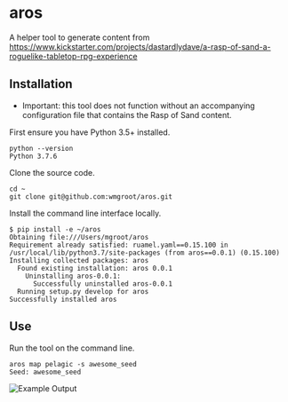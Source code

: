 # aros
A helper tool to generate content from https://www.kickstarter.com/projects/dastardlydave/a-rasp-of-sand-a-roguelike-tabletop-rpg-experience

## Installation

* Important: this tool does not function without an accompanying configuration file that contains the Rasp of Sand content.

First ensure you have Python 3.5+ installed.
```
python --version
Python 3.7.6
```

Clone the source code.
```
cd ~
git clone git@github.com:wmgroot/aros.git
```

Install the command line interface locally.
```
$ pip install -e ~/aros
Obtaining file:///Users/mgroot/aros
Requirement already satisfied: ruamel.yaml==0.15.100 in /usr/local/lib/python3.7/site-packages (from aros==0.0.1) (0.15.100)
Installing collected packages: aros
  Found existing installation: aros 0.0.1
    Uninstalling aros-0.0.1:
      Successfully uninstalled aros-0.0.1
  Running setup.py develop for aros
Successfully installed aros
```

## Use
Run the tool on the command line.
```
aros map pelagic -s awesome_seed
Seed: awesome_seed
```
![Example Output](https://imgur.com/u2BgBhV)
